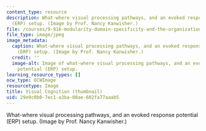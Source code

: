```yaml
---
content_type: resource
description: What-where visual processing pathways, and an evoked response potential
  (ERP) setup. (Image by Prof. Nancy Kanwisher.)
file: /courses/9-916-modularity-domain-specificity-and-the-organization-of-knowledge-fall-2001/29e9c0b07ec1a3ba08ae602fa77aaab5_9-916f01-th.jpg
file_type: image/jpeg
image_metadata:
  caption: What-where visual processing pathways, and an evoked response potential
    (ERP) setup. (Image by Prof. Nancy Kanwisher.)
  credit: ''
  image-alt: Image of what-where visual processing pathways, and an evoked response
    potential (ERP) setup.
learning_resource_types: []
ocw_type: OCWImage
resourcetype: Image
title: Visual Cognition (thumbnail)
uid: 29e9c0b0-7ec1-a3ba-08ae-602fa77aaab5
---
```

What-where visual processing pathways, and an evoked response potential (ERP) setup. (Image by Prof. Nancy Kanwisher.)

